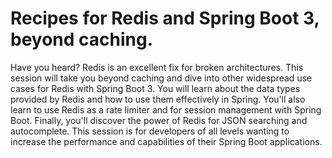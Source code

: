 # Recipes for Redis and Spring Boot 3, beyond caching.

Have you heard? Redis is an excellent fix for broken architectures. This session will take you beyond caching and dive into other widespread use cases for Redis with Spring Boot 3. You will learn about the data types provided by Redis and how to use them effectively in Spring. You'll also learn to use Redis as a rate limiter and for session management with Spring Boot. Finally, you'll discover the power of Redis for JSON searching and autocomplete. This session is for developers of all levels wanting to increase the performance and capabilities of their Spring Boot applications.

